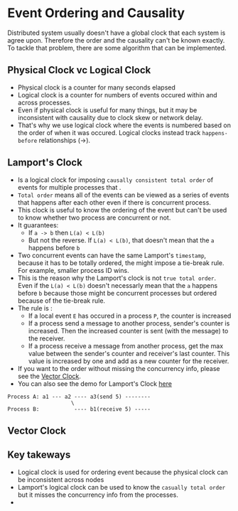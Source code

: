 # Event Ordering and Causality

Distributed system usually doesn't have a global clock that each system is agree upon. Therefore the order and the causality can't be known exactly.
To tackle that problem, there are some algorithm that can be implemented.

## Physical Clock vc Logical Clock
- Physical clock is a counter for many seconds elapsed
- Logical clock is a counter for numbers of events occured within and across processes.
- Even if physical clock is useful for many things, but it may be inconsistent with causality due to clock skew or network delay.
- That's why we use logical clock where the events is numbered based on the order of when it was occured. Logical clocks instead track `happens-before` relationships (→).

## Lamport's Clock
- Is a logical clock for imposing `causally consistent total order` of events for multiple processes that .
- `Total order` means all of the events can be viewed as a series of events that happens after each other even if there is concurrent process.
- This clock is useful to know the ordering of the event but can't be used to know whether two process are concurrent or not.
- It guarantees:
  * If `a -> b` then `L(a) < L(b)`
  * But not the reverse. If `L(a) < L(b)`, that doesn't mean that the `a` happens before `b`
- Two concurrent events can have the same Lamport's `timestamp`, because it has to be totally ordered, the might impose a tie-break rule. For example, smaller process ID wins.
- This is the reason why the Lamport's clock is not `true total order`. Even if the `L(a) < L(b)` doesn't necessarly mean that the `a` happens before `b` because those might be concurrent processes but ordered because of the tie-break rule.
- The rule is :
  * If a local event `E` has occured in a process `P`, the counter is increased
  * If a process send a message to another process, sender's counter is increased. Then the increased counter is sent (with the message) to the receiver.
  * If a process receive a message from another process, get the max value between the sender's counter and receiver's last counter. This value is increased by one and add as a new counter for the receiver.
- If you want to the order without missing the concurrency info, please see the [Vector Clock](#vector-clock).
- You can also see the demo for Lamport's Clock [here](./lcdemo/main.go)

```
Process A: a1 --- a2 ---- a3(send 5) --------
                    \
Process B:           ---- b1(receive 5) -----
```

## Vector Clock


## Key takeways
- Logical clock is used for ordering event because the physical clock can be inconsistent across nodes
- Lamport's logical clock can be used to know the `casually total order` but it misses the concurrency info from the processes.
- 